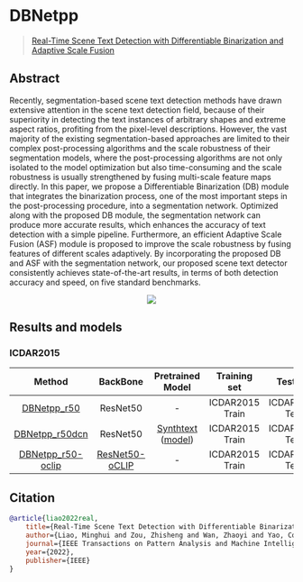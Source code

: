 # DBNetpp

> [Real-Time Scene Text Detection with Differentiable Binarization and Adaptive Scale Fusion](https://arxiv.org/abs/2202.10304)

<!-- [ALGORITHM] -->

## Abstract

Recently, segmentation-based scene text detection methods have drawn extensive attention in the scene text detection field, because of their superiority in detecting the text instances of arbitrary shapes and extreme aspect ratios, profiting from the pixel-level descriptions. However, the vast majority of the existing segmentation-based approaches are limited to their complex post-processing algorithms and the scale robustness of their segmentation models, where the post-processing algorithms are not only isolated to the model optimization but also time-consuming and the scale robustness is usually strengthened by fusing multi-scale feature maps directly. In this paper, we propose a Differentiable Binarization (DB) module that integrates the binarization process, one of the most important steps in the post-processing procedure, into a segmentation network. Optimized along with the proposed DB module, the segmentation network can produce more accurate results, which enhances the accuracy of text detection with a simple pipeline. Furthermore, an efficient Adaptive Scale Fusion (ASF) module is proposed to improve the scale robustness by fusing features of different scales adaptively. By incorporating the proposed DB and ASF with the segmentation network, our proposed scene text detector consistently achieves state-of-the-art results, in terms of both detection accuracy and speed, on five standard benchmarks.

<div align=center>
<img src="https://user-images.githubusercontent.com/45810070/166850828-f1e48c25-4a0f-429d-ae54-6997ed25c062.png"/>
</div>

## Results and models

### ICDAR2015

|             Method             |             BackBone             |             Pretrained Model             |  Training set   |    Test set    | #epochs | Test size | Precision | Recall | Hmean  |             Download             |
| :----------------------------: | :------------------------------: | :--------------------------------------: | :-------------: | :------------: | :-----: | :-------: | :-------: | :----: | :----: | :------------------------------: |
| [DBNetpp_r50](/configs/textdet/dbnetpp/dbnetpp_resnet50_fpnc_1200e_icdar2015.py) |             ResNet50             |                    -                     | ICDAR2015 Train | ICDAR2015 Test |  1200   |   1024    |  0.9079   | 0.8209 | 0.8622 | [model](https://download.openmmlab.com/mmocr/textdet/dbnetpp/dbnetpp_resnet50_fpnc_1200e_icdar2015/dbnetpp_resnet50_fpnc_1200e_icdar2015_20221025_185550-013730aa.pth) \| [log](https://download.openmmlab.com/mmocr/textdet/dbnetpp/dbnetpp_resnet50_fpnc_1200e_icdar2015/20221025_185550.log) |
| [DBNetpp_r50dcn](/configs/textdet/dbnetpp/dbnetpp_resnet50-dcnv2_fpnc_1200e_icdar2015.py) |             ResNet50             | [Synthtext](/configs/textdet/dbnetpp/dbnetpp_resnet50-dcnv2_fpnc_100k_synthtext.py) ([model](https://download.openmmlab.com/mmocr/textdet/dbnetpp/tmp_1.0_pretrain/dbnetpp_r50dcnv2_fpnc_100k_iter_synthtext-20220502-352fec8a.pth)) | ICDAR2015 Train | ICDAR2015 Test |  1200   |   1024    |  0.9116   | 0.8291 | 0.8684 | [model](https://download.openmmlab.com/mmocr/textdet/dbnetpp/dbnetpp_resnet50-dcnv2_fpnc_1200e_icdar2015/dbnetpp_resnet50-dcnv2_fpnc_1200e_icdar2015_20220829_230108-f289bd20.pth) \| [log](https://download.openmmlab.com/mmocr/textdet/dbnetpp/dbnetpp_resnet50-dcnv2_fpnc_1200e_icdar2015/20220829_230108.log) |
| [DBNetpp_r50-oclip](/configs/textdet/dbnetpp/dbnetpp_resnet50-oclip_fpnc_1200e_icdar2015.py) | [ResNet50-oCLIP](https://download.openmmlab.com/mmocr/backbone/resnet50-oclip-7ba0c533.pth) |                    -                     | ICDAR2015 Train | ICDAR2015 Test |  1200   |   1024    |  0.9174   | 0.8609 | 0.8882 | [model](https://download.openmmlab.com/mmocr/textdet/dbnetpp/dbnetpp_resnet50-oclip_fpnc_1200e_icdar2015/dbnetpp_resnet50-oclip_fpnc_1200e_icdar2015_20221101_124139-4ecb39ac.pth) \| [log](https://download.openmmlab.com/mmocr/textdet/dbnetpp/dbnetpp_resnet50-oclip_fpnc_1200e_icdar2015/20221101_124139.log) |

## Citation

```bibtex
@article{liao2022real,
    title={Real-Time Scene Text Detection with Differentiable Binarization and Adaptive Scale Fusion},
    author={Liao, Minghui and Zou, Zhisheng and Wan, Zhaoyi and Yao, Cong and Bai, Xiang},
    journal={IEEE Transactions on Pattern Analysis and Machine Intelligence},
    year={2022},
    publisher={IEEE}
}
```
